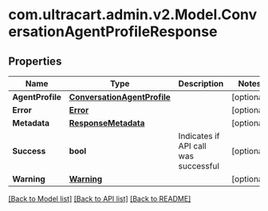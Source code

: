 
# com.ultracart.admin.v2.Model.ConversationAgentProfileResponse

## Properties

Name | Type | Description | Notes
------------ | ------------- | ------------- | -------------
**AgentProfile** | [**ConversationAgentProfile**](ConversationAgentProfile.md) |  | [optional] 
**Error** | [**Error**](Error.md) |  | [optional] 
**Metadata** | [**ResponseMetadata**](ResponseMetadata.md) |  | [optional] 
**Success** | **bool** | Indicates if API call was successful | [optional] 
**Warning** | [**Warning**](Warning.md) |  | [optional] 

[[Back to Model list]](../README.md#documentation-for-models)
[[Back to API list]](../README.md#documentation-for-api-endpoints)
[[Back to README]](../README.md)

